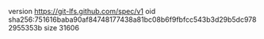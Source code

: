 version https://git-lfs.github.com/spec/v1
oid sha256:751616baba90af84748177438a81bc08b6f9fbfcc543b3d29b5dc9782955353b
size 31606
